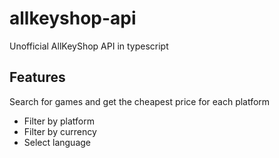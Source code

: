 # allkeyshop-api
Unofficial AllKeyShop API in typescript

## Features
Search for games and get the cheapest price for each platform

* Filter by platform
* Filter by currency
* Select language